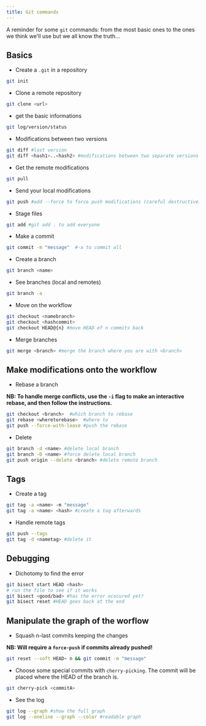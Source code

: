 ```yaml
---
title: Git commands
---
```


A reminder for some `git` commands: from the most basic ones to the ones we think we'll use but we all know the truth...

## Basics

* Create a `.git` in a repository

```sh
git init
```

* Clone a remote repository

```sh
git clone <url>
```

* get the basic informations

```sh
git log/version/status
```

* Modifications between two versions

```sh
git diff #last version
git diff <hash1>..<hash2> #modifications between two separate versions
```

* Get the remote modifications

```sh
git pull
```

* Send your local modifications

```sh
git push #add --force to force push modifications (careful destructive!)
```

* Stage files

```sh
git add #git add . to add everyone
```

* Make a commit

```sh
git commit -m "message"  #-a to commit all
```

* Create a branch

```sh
git branch <name>
```

* See branches (local and remotes)

```sh
git branch -a
```

* Move on the workflow

```sh
git checkout <namebranch>
git checkout <hashcommit>
git checkout HEAD@{n} #move HEAD of n commits back
```

* Merge branches

```sh
git merge <branch> #merge the branch where you are with <branch>
```

## Make modifications onto the workflow

* Rebase a branch

**NB: To handle merge conflicts, use the `-i` flag to make an interactive rebase, and then follow the instructions.**

```sh
git checkout <branch>  #which branch to rebase
git rebase <wheretorebase>  #where to
git push --force-with-lease #push the rebase
```

* Delete

```sh
git branch -d <name> #delete local branch
git branch -D <name> #force delete local branch
git push origin --delete <branch> #delete remote branch
```

## Tags

* Create a tag

```sh
git tag -a <name> -m "message"
git tag -a <name> <hash> #create a tag afterwards
```

* Handle remote tags

```sh
git push --tags
git tag -d <nametag> #delete it
```

## Debugging

* Dichotomy to find the error

```sh
git bisect start HEAD <hash>
# run the file to see if it works
git bisect <good/bad> #has the error ococured yet?
git bisect reset #HEAD goes back at the end
```

## Manipulate the graph of the worflow

* Squash n-last commits keeping the changes

**NB: Will require a `force-push` if commits already pushed!**

```sh
git reset --soft HEAD~ n && git commit -m "message"
```

* Choose some special commits with `cherry-picking`. The commit will be placed where the HEAD of the branch is.

```sh
git cherry-pick <commitA>
```

* See the log

```sh
git log --graph #show the full graph
git log --oneline --graph --color #readable graph
```